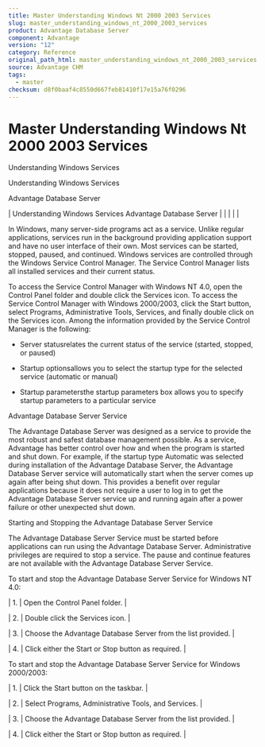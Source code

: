 ```yaml
---
title: Master Understanding Windows Nt 2000 2003 Services
slug: master_understanding_windows_nt_2000_2003_services
product: Advantage Database Server
component: Advantage
version: "12"
category: Reference
original_path_html: master_understanding_windows_nt_2000_2003_services.htm
source: Advantage CHM
tags:
  - master
checksum: d8f0baaf4c8550d667feb81410f17e15a76f0296
---
```


# Master Understanding Windows Nt 2000 2003 Services

Understanding Windows Services

Understanding Windows Services

Advantage Database Server

| Understanding Windows Services  Advantage Database Server |  |  |  |  |

In Windows, many server-side programs act as a service. Unlike regular applications, services run in the background providing application support and have no user interface of their own. Most services can be started, stopped, paused, and continued. Windows services are controlled through the Windows Service Control Manager. The Service Control Manager lists all installed services and their current status.

To access the Service Control Manager with Windows NT 4.0, open the Control Panel folder and double click the Services icon. To access the Service Control Manager with Windows 2000/2003, click the Start button, select Programs, Administrative Tools, Services, and finally double click on the Services icon. Among the information provided by the Service Control Manager is the following:

- Server statusrelates the current status of the service (started, stopped, or paused)

- Startup optionsallows you to select the startup type for the selected service (automatic or manual)

- Startup parametersthe startup parameters box allows you to specify startup parameters to a particular service

Advantage Database Server Service

The Advantage Database Server was designed as a service to provide the most robust and safest database management possible. As a service, Advantage has better control over how and when the program is started and shut down. For example, if the startup type Automatic was selected during installation of the Advantage Database Server, the Advantage Database Server service will automatically start when the server comes up again after being shut down. This provides a benefit over regular applications because it does not require a user to log in to get the Advantage Database Server service up and running again after a power failure or other unexpected shut down.

Starting and Stopping the Advantage Database Server Service

The Advantage Database Server Service must be started before applications can run using the Advantage Database Server. Administrative privileges are required to stop a service. The pause and continue features are not available with the Advantage Database Server Service.

To start and stop the Advantage Database Server Service for Windows NT 4.0:

| 1. | Open the Control Panel folder. |

| 2. | Double click the Services icon. |

| 3. | Choose the Advantage Database Server from the list provided. |

| 4. | Click either the Start or Stop button as required. |

To start and stop the Advantage Database Server Service for Windows 2000/2003:

| 1. | Click the Start button on the taskbar. |

| 2. | Select Programs, Administrative Tools, and Services. |

| 3. | Choose the Advantage Database Server from the list provided. |

| 4. | Click either the Start or Stop button as required. |
